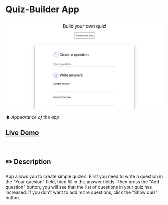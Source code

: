 # Quiz-Builder App

![Screenshot of app](./assets/quiz-builder-app-screenshot.png 'quiz-builder app')

⬆️ <i>Appearance of the app</i>

## [Live Demo](https://motyabolt.github.io/Quiz-Builder-App/)

<br>

## ✏️ Description

App allows you to create simple quizes.
First you need to write a question in the "Your quesion" field, then fill in the answer fields. Then press the "Add question" button, you will see that the list of questions in your quiz has increased. If you don't want to add more questions, click the "Show quiz" button.
